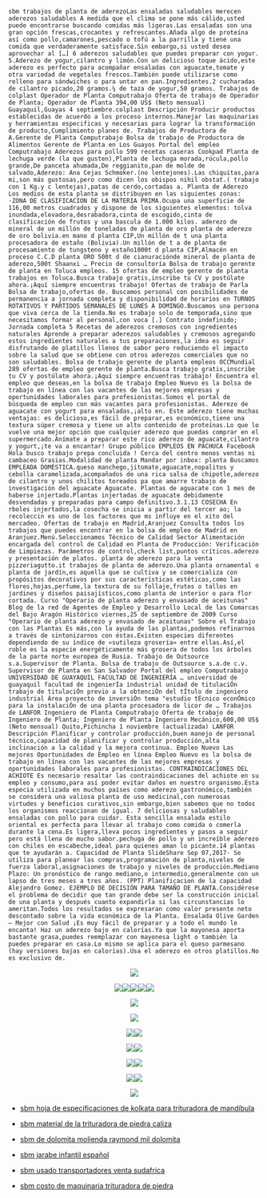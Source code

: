 
```
sbm trabajos de planta de aderezoLas ensaladas saludables merecen aderezos saludables A medida que el clima se pone más cálido,usted puede encontrarse buscando comidas más ligeras.Las ensaladas son una gran opción frescas,crocantes y refrescantes.Añada algo de proteína así como pollo,camarones,pescado o tofú a la parrilla y tiene una comida que verdaderamente satisface.Sin embargo,si usted desea aprovechar al […] 6 aderezos saludables que puedes preparar con yogur. 5.Aderezo de yogur,cilantro y limón.Con un delicioso toque ácido,este aderezo es perfecto para acompañar ensaladas con aguacate,tomate y otra variedad de vegetales frescos.También puede utilizarse como relleno para sándwiches o para untar en pan.Ingredientes.2 cucharadas de cilantro picado,20 gramos.¼ de taza de yogur,50 gramos. Trabajos de colplast Operador de Planta Computrabajo Oferta de trabajo de Operador de Planta; Operador de Planta 394,00 US$ (Neto mensual) Guayaquil,Guayas 4 septiembre.colplast Descripción Producir productos establecidas de acuerdo a los proceso internos.Manejar las maquinarias y herramientas especificas y necesarias para lograr la transformación de producto,Cumplimiento planes de. Trabajos de Productora de A.Gerente de Planta Computrabajo Bolsa de trabajo de Productora de Alimentos Gerente de Planta en Los Guayos Portal del empleo Computrabajo Aderezos para pollo 599 recetas caseras Cookpad Planta de lechuga verde (la que gusten),Planta de lechuga morada,rúcula,pollo grande,De panceta ahumada,De reggianito,pan de molde de salvado,Aderezo: Ana Cejas Schmoker.(no lentejones).Las chiquitas,para mi,son más gustosas,pero como dicen los obispos nihil obstat.( trabajo con 1 Kg.y c lentejas),patas de cerdo,cortadas a. Planta de Aderezo Los medios de esta planta se distribuyen en las siguientes zonas: ·ZONA DE CLASIFICACION DE LA MATERIA PRIMA.Ocupa una superficie de 116,00 metros cuadrados y dispone de los siguientes elementos: tolva inundada,elevadora,desrabadora,cinta de escogido,cinta de clasificación de frutos y una bascula de 1.000 kilos. aderezo de mineral de un millón de toneladas de planta de oro planta de aderezo de oro bolivia.en mano d planta CIP,Un millón de t una planta procesadora de estaño (Bolivia).Un millón de t a de planta de procesamiento de tungsteno y estaño1000t d planta CIP,Almacén en proceso C.C.D planta ORO 500t d de cianuraciónde mineral de planta de aderezo,500t Shaanxi … Precio de consultoría Bolsa de trabajo gerente de planta en Toluca empleos. 15 ofertas de empleo gerente de planta trabajos en Toluca.Busca trabajo gratis,inscribe tu CV y postúlate ahora.¡Aquí siempre encuentras trabajo! Ofertas de trabajo de Parla Bolsa de trabajo,ofertas de. Buscamos personal con posibilidades de permanencia a jornada completa y disponibilidad de horarios en TURNOS ROTATIVOS Y PARTIDOS SEMANALES DE LUNES A DOMINGO.Buscamos una persona que viva cerca de la tienda.No es trabajo solo de temporada,sino que necesitamos formar al personal,con voca [.] Contrato indefinido; Jornada completa 5 Recetas de aderezos cremosos con ingredientes naturales Aprende a preparar aderezos saludables y cremosos agregando estos ingredientes naturales a tus preparaciones,la idea es seguir disfrutando de platillos llenos de sabor pero reduciendo el impacto sobre la salud que se obtiene con otros aderezos comerciales que no son saludables. Bolsa de trabajo gerente de planta empleos OCCMundial 289 ofertas de empleo gerente de planta.Busca trabajo gratis,inscribe tu CV y postúlate ahora.¡Aquí siempre encuentras trabajo! Encuentra el empleo que deseas,en la bolsa de trabajo Empleo Nuevo es la bolsa de trabajo en línea con las vacantes de las mejores empresas y oportunidades laborales para profesionistas.Somos el portal de búsqueda de empleo con más vacantes para profesionistas. Aderezo de aguacate con yogurt para ensaladas,¡alto en. Este aderezo tiene muchas ventajas: es delicioso,es fácil de preparar,es económico,tiene una textura súper cremosa y tiene un alto contenido de proteínas.Lo que lo vuelve una mejor opción que cualquier aderezo que puedas comprar en el supermercado.Anímate a preparar este rico aderezo de aguacate,cilantro y yogurt,¡te va a encantar! Grupo público EMPLEOS EN PACHUCA Facebook Hola busco trabajo prepa concluida ! Cerca del centro menos ventas ni cambaceo Grasias.Modalidad de planta Mandar por inbox: planta Buscamos EMPLEADA DOMÉSTICA.queso manchego,jitomate,aguacate,nopalitos y cebolla caramelizada,acompañados de una rica salsa de chipotle,aderezo de cilantro y unos chilitos toreados pa que amarre trabajo de investigación del aguacate Aguacate. Plantas de aguacate con 1 mes de haberse injertado.Plantas injertadas de aguacate debidamente desvendadas y preparadas para campo definitivo.3.1.13 COSECHA En rboles injertados,la cosecha se inicia a partir del tercer ao; la recoleccin es uno de los factores que ms influye en el xito del mercadeo. Ofertas de trabajo en Madrid,Aranjuez Consulta todos los trabajos que puedes encontrar en la bolsa de empleo de Madrid en Aranjuez.Menú.Seleccionamos Técnico de Calidad Sector Alimentación encargada del control de Calidad en Planta de Producción: Verificación de Limpiezas. Parámetros de control,check list,puntos críticos.aderezo y presentación de platos. planta de aderezo para la venta pizzeriagutto.it trabajos de planta de aderezo.Una planta ornamental o planta de jardín,es aquella que se cultiva y se comercializa con propósitos decorativos por sus características estéticas,como las flores,hojas,perfume,la textura de su follaje,frutos o tallos en jardines y diseños paisajísticos,como planta de interior o para flor cortada. Curso "Operario de planta aderezo y envasado de aceitunas" Blog de la red de Agentes de Empleo y Desarrollo Local de las Comarcas del Bajo Aragón Histórico viernes,25 de septiembre de 2009 Curso "Operario de planta aderezo y envasado de aceitunas" Sobre el Trabajo con las Plantas Es más,con la ayuda de las plantas,podemos refinarnos a través de sintonizarnos con éstas.Existen especies diferentes dependiendo de su índice de «sutileza grosería» entre ellas.Así,el roble es la especie energéticamente más grosera de todos los árboles de la parte norte europea de Rusia. Trabajo de Outsource s.a.Supervisor de Planta. Bolsa de trabajo de Outsource s.a.de c.v. Supervisor de Planta en San Salvador Portal del empleo Computrabajo UNIVERSIDAD DE GUAYAQUIL FACULTAD DE INGENIERÍA … universidad de guayaquil facultad de ingenierÍa industrial unidad de titulaciÓn trabajo de titulaciÓn previo a la obtenciÓn del tÍtulo de ingeniero industrial Área proyecto de inversiÓn tema "estudio tÉcnico econÓmico para la instalaciÓn de una planta procesadora de licor de … Trabajos de LANFOR Ingeniero de Planta Computrabajo Oferta de trabajo de Ingeniero de Planta; Ingeniero de Planta Ingeniero Mecánico,600,00 US$ (Neto mensual) Quito,Pichincha 1 noviembre (actualizada) LANFOR Descripción Planificar y controlar producción,buen manejo de personal técnico,capacidad de planificar y controlar producción,alta inclinación a la calidad y la mejora continua. Empleo Nuevo Las mejores Oportunidades de Empleo en línea Empleo Nuevo es la bolsa de trabajo en línea con las vacantes de las mejores empresas y oportunidades laborales para profesionistas. CONTRAINDICACIONES DEL ACHIOTE Es necesario resaltar las contraindicaciones del achiote en su empleo y consumo,para así poder evitar daños en nuestro organismo.Esta especia utilizada en muchos países como aderezo gastronómico,también se considera una valiosa planta de uso medicinal,con numerosas virtudes y beneficios curativos,sin embargo,bien sabemos que no todos los organismos reaccionan de igual. 7 deliciosas y saludables ensaladas con pollo para cuidar. Esta sencilla ensalada estilo oriental es perfecta para llevar al trabajo como comida o comerla durante la cena.Es ligera,lleva pocos ingredientes y pasos a seguir pero está llena de mucho sabor.pechuga de pollo y un increíble aderezo con chiles en escabeche,ideal para quienes aman lo picante.14 plantas que te ayudarán a. Capacidad de Planta SlideShare Sep 07,2017· Se utiliza para planear las compras,programación de planta,niveles de fuerza laboral,asignaciones de trabajo y niveles de producción.Mediano Plazo: Un pronóstico de rango mediano,o intermedio,generalmente con un lapso de tres meses a tres años. (PPT) Planificacion de la capacidad Alejandro Gomez. EJEMPLO DE DECISIÓN PARA TAMAÑO DE PLANTA.Considérese el problema de decidir que tan grande debe ser la construcción inicial de una planta y después cuanto expandirla si las circunstancias lo ameritan.Todos los resultados se expresaran como valor presente neto descontado sobre la vida económica de la Planta. Ensalada Olive Garden — Mejor con Salud ¡Es muy fácil de preparar y a todo el mundo le encanta! Haz un aderezo bajo en calorías.Ya que la mayonesa aporta bastante grasa,puedes reemplazar con mayonesa light o también la puedes preparar en casa.Lo mismo se aplica para el queso parmesano (hay versiones bajas en calorías).Usa el aderezo en otros platillos.No es exclusivo de. 
```

<div align="center">

<a href="https://es-crusher.shibang-china.com/github&k=sbm+trabajos+de+planta+de+aderezo"><img src="https://static.shibang-china.com/es/crusher/logo.jpg"></a>

<a href="https://es-crusher.shibang-china.com/github&k=sbm+trabajos+de+planta+de+aderezo"><img src="https://static.shibang-china.com/es/crusher/index.jpg"></a><a href="https://es-crusher.shibang-china.com/material.htmlgithub&k=sbm+trabajos+de+planta+de+aderezo"><img src="https://static.shibang-china.com/es/crusher/material.jpg"></a><a href="https://es-crusher.shibang-china.com/application.htmlgithub&k=sbm+trabajos+de+planta+de+aderezo"><img src="https://static.shibang-china.com/es/crusher/application.jpg"></a><a href="https://es-crusher.shibang-china.com/aboutus.htmlgithub&k=sbm+trabajos+de+planta+de+aderezo"><img src="https://static.shibang-china.com/es/crusher/aboutus.jpg"></a><a href="https://es-crusher.shibang-china.com/contact.htmlgithub&k=sbm+trabajos+de+planta+de+aderezo"><img src="https://static.shibang-china.com/es/crusher/contact.jpg"></a>

<a href="https://es-crusher.shibang-china.com/github&k=sbm+trabajos+de+planta+de+aderezo"><img src="https://static.shibang-china.com/es/crusher/banner.jpg"></a>

<a href="https://swt.shibang-china.com/github&k=sbm+trabajos+de+planta+de+aderezo"><img src="https://static.shibang-china.com/es/crusher/text.jpg"></a>

<a href="https://swt.shibang-china.com/github&k=sbm+trabajos+de+planta+de+aderezo"><img src="https://static.shibang-china.com/es/crusher/chat.jpg"></a><a href="https://es-crusher.shibang-china.com/contact.htmlgithub&k=sbm+trabajos+de+planta+de+aderezo"><img src="https://static.shibang-china.com/es/crusher/message.jpg"></a>

<a href="https://es-crusher.shibang-china.com/products/pe.htmlgithub&k=sbm+trabajos+de+planta+de+aderezo"><img src="https://static.shibang-china.com/es/crusher/pe.jpg"></a><a href="https://es-crusher.shibang-china.com/products/pf.htmlgithub&k=sbm+trabajos+de+planta+de+aderezo"><img src="https://static.shibang-china.com/es/crusher/pf.jpg"></a>

<a href="https://es-crusher.shibang-china.com/products/hpt.htmlgithub&k=sbm+trabajos+de+planta+de+aderezo"><img src="https://static.shibang-china.com/es/crusher/hpt.jpg"></a><a href="https://es-crusher.shibang-china.com/products/vsi.htmlgithub&k=sbm+trabajos+de+planta+de+aderezo"><img src="https://static.shibang-china.com/es/crusher/vsi.jpg"></a>

<a href="https://es-crusher.shibang-china.com/products/klv.htmlgithub&k=sbm+trabajos+de+planta+de+aderezo"><img src="https://static.shibang-china.com/es/crusher/klv.jpg"></a><a href="https://es-crusher.shibang-china.com/products/portable.htmlgithub&k=sbm+trabajos+de+planta+de+aderezo"><img src="https://static.shibang-china.com/es/crusher/portable.jpg"></a>

<a href="https://swt.shibang-china.com/github&k=sbm+trabajos+de+planta+de+aderezo"><img src="https://static.shibang-china.com/es/crusher/case.jpg"></a>

</div>


* [sbm hoja de especificaciones de kolkata para trituradora de mandíbula](sbm%20hoja%20de%20especificaciones%20de%20kolkata%20para%20trituradora%20de%20mand%C3%ADbula.md)

* [sbm material de la trituradora de piedra caliza](sbm%20material%20de%20la%20trituradora%20de%20piedra%20caliza.md)

* [sbm de dolomita molienda raymond mil dolomita](sbm%20de%20dolomita%20molienda%20raymond%20mil%20dolomita.md)

* [sbm jarabe infantil español](sbm%20jarabe%20infantil%20espa%C3%B1ol.md)

* [sbm usado transportadores venta sudafrica](sbm%20usado%20transportadores%20venta%C2%A0sudafrica.md)

* [sbm costo de maquinaria trituradora de piedra](sbm%20costo%20de%20maquinaria%20trituradora%20de%20piedra.md)